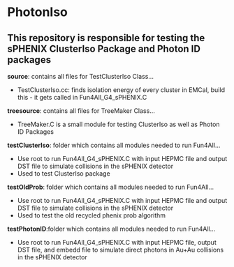# PhotonIso  
## This repository is responsible for testing the sPHENIX ClusterIso Package and Photon ID packages

**source**: contains all files for TestClusterIso Class... 
- TestClusterIso.cc: finds isolation energy of every cluster in EMCal, build this - it gets called in Fun4All_G4_sPHENIX.C
 
**treesource**: contains all files for TreeMaker Class... 
- TreeMaker.C is a small module for testing ClusterIso as well as Photon ID Packages

**testClusterIso**: folder which contains all modules needed to run Fun4All... 
- Use root to run Fun4All_G4_sPHENIX.C with input HEPMC file and output DST file to simulate collisions in the sPHENIX detector 
- Used to test ClusterIso package
  
**testOldProb**: folder which contains all modules needed to run Fun4All... 
- Use root to run Fun4All_G4_sPHENIX.C with input HEPMC file and output DST file to simulate collisions in the sPHENIX detector 
- Used to test the old recycled phenix prob algorithm

**testPhotonID**:folder which contains all modules needed to run Fun4All...
- Use root to run Fun4All_G4_sPHENIX.C with input HEPMC file, output DST file, and embedd file to simulate direct photons in Au+Au collisions in the sPHENIX detector
